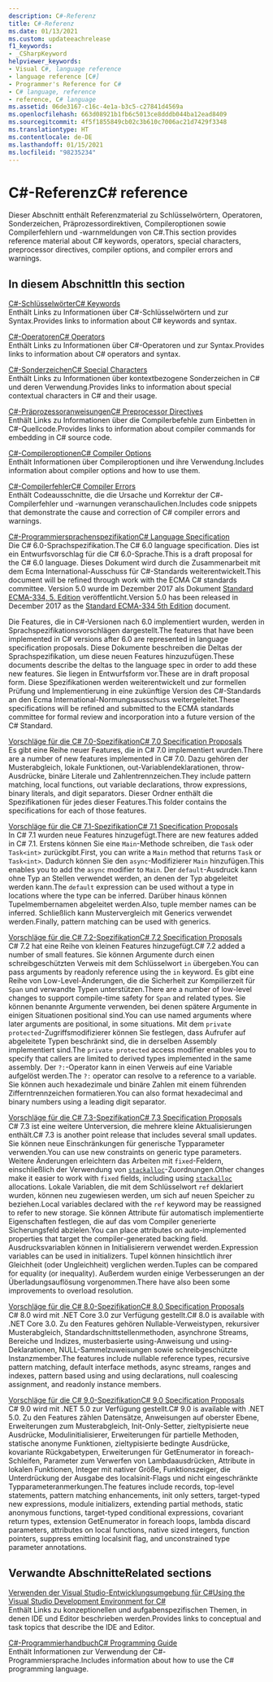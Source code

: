 ```yaml
---
description: C#-Referenz
title: C#-Referenz
ms.date: 01/13/2021
ms.custom: updateeachrelease
f1_keywords:
- _CSharpKeyword
helpviewer_keywords:
- Visual C#, language reference
- language reference [C#]
- Programmer's Reference for C#
- C# language, reference
- reference, C# language
ms.assetid: 06de3167-c16c-4e1a-b3c5-c27841d4569a
ms.openlocfilehash: 663d08921b1fb6c5013ce8dddb044ba12ead8409
ms.sourcegitcommit: 4f5f1855849cb02c3b610c7006ac21d7429f3348
ms.translationtype: HT
ms.contentlocale: de-DE
ms.lasthandoff: 01/15/2021
ms.locfileid: "98235234"
---
```

# <a name="c-reference"></a><span data-ttu-id="bc3af-103">C#-Referenz</span><span class="sxs-lookup"><span data-stu-id="bc3af-103">C# reference</span></span>

<span data-ttu-id="bc3af-104">Dieser Abschnitt enthält Referenzmaterial zu Schlüsselwörtern, Operatoren, Sonderzeichen, Präprozessordirektiven, Compileroptionen sowie Compilerfehlern und -warnmeldungen von C#.</span><span class="sxs-lookup"><span data-stu-id="bc3af-104">This section provides reference material about C# keywords, operators, special characters, preprocessor directives, compiler options, and compiler errors and warnings.</span></span>  
  
## <a name="in-this-section"></a><span data-ttu-id="bc3af-105">In diesem Abschnitt</span><span class="sxs-lookup"><span data-stu-id="bc3af-105">In this section</span></span>

 [<span data-ttu-id="bc3af-106">C#-Schlüsselwörter</span><span class="sxs-lookup"><span data-stu-id="bc3af-106">C# Keywords</span></span>](./keywords/index.md)  
 <span data-ttu-id="bc3af-107">Enthält Links zu Informationen über C#-Schlüsselwörtern und zur Syntax.</span><span class="sxs-lookup"><span data-stu-id="bc3af-107">Provides links to information about C# keywords and syntax.</span></span>  
  
 [<span data-ttu-id="bc3af-108">C#-Operatoren</span><span class="sxs-lookup"><span data-stu-id="bc3af-108">C# Operators</span></span>](./operators/index.md)  
 <span data-ttu-id="bc3af-109">Enthält Links zu Informationen über C#-Operatoren und zur Syntax.</span><span class="sxs-lookup"><span data-stu-id="bc3af-109">Provides links to information about C# operators and syntax.</span></span>  

 [<span data-ttu-id="bc3af-110">C#-Sonderzeichen</span><span class="sxs-lookup"><span data-stu-id="bc3af-110">C# Special Characters</span></span>](./tokens/index.md)  
 <span data-ttu-id="bc3af-111">Enthält Links zu Informationen über kontextbezogene Sonderzeichen in C# und deren Verwendung.</span><span class="sxs-lookup"><span data-stu-id="bc3af-111">Provides links to information about special contextual characters in C# and their usage.</span></span>  

 [<span data-ttu-id="bc3af-112">C#-Präprozessoranweisungen</span><span class="sxs-lookup"><span data-stu-id="bc3af-112">C# Preprocessor Directives</span></span>](./preprocessor-directives/index.md)  
 <span data-ttu-id="bc3af-113">Enthält Links zu Informationen über die Compilerbefehle zum Einbetten in C#-Quellcode.</span><span class="sxs-lookup"><span data-stu-id="bc3af-113">Provides links to information about compiler commands for embedding in C# source code.</span></span>  
  
 [<span data-ttu-id="bc3af-114">C#-Compileroptionen</span><span class="sxs-lookup"><span data-stu-id="bc3af-114">C# Compiler Options</span></span>](./compiler-options/index.md)  
 <span data-ttu-id="bc3af-115">Enthält Informationen über Compileroptionen und ihre Verwendung.</span><span class="sxs-lookup"><span data-stu-id="bc3af-115">Includes information about compiler options and how to use them.</span></span>  
  
 [<span data-ttu-id="bc3af-116">C#-Compilerfehler</span><span class="sxs-lookup"><span data-stu-id="bc3af-116">C# Compiler Errors</span></span>](./compiler-messages/index.md)  
 <span data-ttu-id="bc3af-117">Enthält Codeausschnitte, die die Ursache und Korrektur der C#-Compilerfehler und -warnungen veranschaulichen.</span><span class="sxs-lookup"><span data-stu-id="bc3af-117">Includes code snippets that demonstrate the cause and correction of C# compiler errors and warnings.</span></span>  
  
 [<span data-ttu-id="bc3af-118">C#-Programmiersprachenspezifikation</span><span class="sxs-lookup"><span data-stu-id="bc3af-118">C# Language Specification</span></span>](../../../_csharplang/spec/introduction.md)  
 <span data-ttu-id="bc3af-119">Die C# 6.0-Sprachspezifikation.</span><span class="sxs-lookup"><span data-stu-id="bc3af-119">The C# 6.0 language specification.</span></span> <span data-ttu-id="bc3af-120">Dies ist ein Entwurfsvorschlag für die C# 6.0-Sprache.</span><span class="sxs-lookup"><span data-stu-id="bc3af-120">This is a draft proposal for the C# 6.0 language.</span></span> <span data-ttu-id="bc3af-121">Dieses Dokument wird durch die Zusammenarbeit mit dem Ecma International-Ausschuss für C#-Standards weiterentwickelt.</span><span class="sxs-lookup"><span data-stu-id="bc3af-121">This document will be refined through work with the ECMA C# standards committee.</span></span> <span data-ttu-id="bc3af-122">Version 5.0 wurde im Dezember 2017 als Dokument [Standard ECMA-334, 5. Edition](https://www.ecma-international.org/publications/files/ECMA-ST/ECMA-334.pdf) veröffentlicht.</span><span class="sxs-lookup"><span data-stu-id="bc3af-122">Version 5.0 has been released in December 2017 as the [Standard ECMA-334 5th Edition](https://www.ecma-international.org/publications/files/ECMA-ST/ECMA-334.pdf) document.</span></span>

<span data-ttu-id="bc3af-123">Die Features, die in C#-Versionen nach 6.0 implementiert wurden, werden in Sprachspezifikationsvorschlägen dargestellt.</span><span class="sxs-lookup"><span data-stu-id="bc3af-123">The features that have been implemented in C# versions after 6.0 are represented in language specification proposals.</span></span> <span data-ttu-id="bc3af-124">Diese Dokumente beschreiben die Deltas der Sprachspezifikation, um diese neuen Features hinzuzufügen.</span><span class="sxs-lookup"><span data-stu-id="bc3af-124">These documents describe the deltas to the language spec in order to add these new features.</span></span> <span data-ttu-id="bc3af-125">Sie liegen in Entwurfsform vor.</span><span class="sxs-lookup"><span data-stu-id="bc3af-125">These are in draft proposal form.</span></span> <span data-ttu-id="bc3af-126">Diese Spezifikationen werden weiterentwickelt und zur formellen Prüfung und Implementierung in eine zukünftige Version des C#-Standards an den Ecma International-Normungsausschuss weitergeleitet.</span><span class="sxs-lookup"><span data-stu-id="bc3af-126">These specifications will be refined and submitted to the ECMA standards committee for formal review and incorporation into a future version of the C# Standard.</span></span>

 [<span data-ttu-id="bc3af-127">Vorschläge für die C# 7.0-Spezifikation</span><span class="sxs-lookup"><span data-stu-id="bc3af-127">C# 7.0 Specification Proposals</span></span>](../../../_csharplang/proposals/csharp-7.0/pattern-matching.md)  
 <span data-ttu-id="bc3af-128">Es gibt eine Reihe neuer Features, die in C# 7.0 implementiert wurden.</span><span class="sxs-lookup"><span data-stu-id="bc3af-128">There are a number of new features implemented in C# 7.0.</span></span> <span data-ttu-id="bc3af-129">Dazu gehören der Musterabgleich, lokale Funktionen, out-Variablendeklarationen, throw-Ausdrücke, binäre Literale und Zahlentrennzeichen.</span><span class="sxs-lookup"><span data-stu-id="bc3af-129">They include pattern matching, local functions, out variable declarations, throw expressions, binary literals, and digit separators.</span></span> <span data-ttu-id="bc3af-130">Dieser Ordner enthält die Spezifikationen für jedes dieser Features.</span><span class="sxs-lookup"><span data-stu-id="bc3af-130">This folder contains the specifications for each of those features.</span></span>
  
 [<span data-ttu-id="bc3af-131">Vorschläge für die C# 7.1-Spezifikation</span><span class="sxs-lookup"><span data-stu-id="bc3af-131">C# 7.1 Specification Proposals</span></span>](../../../_csharplang/proposals/csharp-7.1/async-main.md)  
 <span data-ttu-id="bc3af-132">In C# 7.1 wurden neue Features hinzugefügt.</span><span class="sxs-lookup"><span data-stu-id="bc3af-132">There are new features added in C# 7.1.</span></span> <span data-ttu-id="bc3af-133">Erstens können Sie eine `Main`-Methode schreiben, die `Task` oder `Task<int>` zurückgibt.</span><span class="sxs-lookup"><span data-stu-id="bc3af-133">First, you can write a `Main` method that returns `Task` or `Task<int>`.</span></span> <span data-ttu-id="bc3af-134">Dadurch können Sie den `async`-Modifizierer `Main` hinzufügen.</span><span class="sxs-lookup"><span data-stu-id="bc3af-134">This enables you to add the `async` modifier to `Main`.</span></span> <span data-ttu-id="bc3af-135">Der `default`-Ausdruck kann ohne Typ an Stellen verwendet werden, an denen der Typ abgeleitet werden kann.</span><span class="sxs-lookup"><span data-stu-id="bc3af-135">The `default` expression can be used without a type in locations where the type can be inferred.</span></span> <span data-ttu-id="bc3af-136">Darüber hinaus können Tupelmembernamen abgeleitet werden.</span><span class="sxs-lookup"><span data-stu-id="bc3af-136">Also, tuple member names can be inferred.</span></span> <span data-ttu-id="bc3af-137">Schließlich kann Mustervergleich mit Generics verwendet werden.</span><span class="sxs-lookup"><span data-stu-id="bc3af-137">Finally, pattern matching can be used with generics.</span></span>

 [<span data-ttu-id="bc3af-138">Vorschläge für die C# 7.2-Spezifikation</span><span class="sxs-lookup"><span data-stu-id="bc3af-138">C# 7.2 Specification Proposals</span></span>](../../../_csharplang/proposals/csharp-7.2/readonly-ref.md)  
 <span data-ttu-id="bc3af-139">C# 7.2 hat eine Reihe von kleinen Features hinzugefügt.</span><span class="sxs-lookup"><span data-stu-id="bc3af-139">C# 7.2 added a number of small features.</span></span> <span data-ttu-id="bc3af-140">Sie können Argumente durch einen schreibgeschützten Verweis mit dem Schlüsselwort `in` übergeben.</span><span class="sxs-lookup"><span data-stu-id="bc3af-140">You can pass arguments by readonly reference using the `in` keyword.</span></span> <span data-ttu-id="bc3af-141">Es gibt eine Reihe von Low-Level-Änderungen, die die Sicherheit zur Kompilierzeit für `Span` und verwandte Typen unterstützen.</span><span class="sxs-lookup"><span data-stu-id="bc3af-141">There are a number of low-level changes to support compile-time safety for `Span` and related types.</span></span> <span data-ttu-id="bc3af-142">Sie können benannte Argumente verwenden, bei denen spätere Argumente in einigen Situationen positional sind.</span><span class="sxs-lookup"><span data-stu-id="bc3af-142">You can use named arguments where later arguments are positional, in some situations.</span></span> <span data-ttu-id="bc3af-143">Mit dem `private protected`-Zugriffsmodifizierer können Sie festlegen, dass Aufrufer auf abgeleitete Typen beschränkt sind, die in derselben Assembly implementiert sind.</span><span class="sxs-lookup"><span data-stu-id="bc3af-143">The `private protected` access modifier enables you to specify that callers are limited to derived types implemented in the same assembly.</span></span> <span data-ttu-id="bc3af-144">Der `?:`-Operator kann in einen Verweis auf eine Variable aufgelöst werden.</span><span class="sxs-lookup"><span data-stu-id="bc3af-144">The `?:` operator can resolve to a reference to a variable.</span></span> <span data-ttu-id="bc3af-145">Sie können auch hexadezimale und binäre Zahlen mit einem führenden Zifferntrennzeichen formatieren.</span><span class="sxs-lookup"><span data-stu-id="bc3af-145">You can also format hexadecimal and binary numbers using a leading digit separator.</span></span>

 [<span data-ttu-id="bc3af-146">Vorschläge für die C# 7.3-Spezifikation</span><span class="sxs-lookup"><span data-stu-id="bc3af-146">C# 7.3 Specification Proposals</span></span>](../../../_csharplang/proposals/csharp-7.3/blittable.md)  
 <span data-ttu-id="bc3af-147">C# 7.3 ist eine weitere Unterversion, die mehrere kleine Aktualisierungen enthält.</span><span class="sxs-lookup"><span data-stu-id="bc3af-147">C# 7.3 is another point release that includes several small updates.</span></span> <span data-ttu-id="bc3af-148">Sie können neue Einschränkungen für generische Typparameter verwenden.</span><span class="sxs-lookup"><span data-stu-id="bc3af-148">You can use new constraints on generic type parameters.</span></span> <span data-ttu-id="bc3af-149">Weitere Änderungen erleichtern das Arbeiten mit `fixed`-Feldern, einschließlich der Verwendung von [`stackalloc`](./operators/stackalloc.md)-Zuordnungen.</span><span class="sxs-lookup"><span data-stu-id="bc3af-149">Other changes make it easier to work with `fixed` fields, including using [`stackalloc`](./operators/stackalloc.md) allocations.</span></span> <span data-ttu-id="bc3af-150">Lokale Variablen, die mit dem Schlüsselwort `ref` deklariert wurden, können neu zugewiesen werden, um sich auf neuen Speicher zu beziehen.</span><span class="sxs-lookup"><span data-stu-id="bc3af-150">Local variables declared with the `ref` keyword may be reassigned to refer to new storage.</span></span> <span data-ttu-id="bc3af-151">Sie können Attribute für automatisch implementierte Eigenschaften festlegen, die auf das vom Compiler generierte Sicherungsfeld abzielen.</span><span class="sxs-lookup"><span data-stu-id="bc3af-151">You can place attributes on auto-implemented properties that target the compiler-generated backing field.</span></span> <span data-ttu-id="bc3af-152">Ausdrucksvariablen können in Initialisierern verwendet werden.</span><span class="sxs-lookup"><span data-stu-id="bc3af-152">Expression variables can be used in initializers.</span></span> <span data-ttu-id="bc3af-153">Tupel können hinsichtlich ihrer Gleichheit (oder Ungleichheit) verglichen werden.</span><span class="sxs-lookup"><span data-stu-id="bc3af-153">Tuples can be compared for equality (or inequality).</span></span> <span data-ttu-id="bc3af-154">Außerdem wurden einige Verbesserungen an der Überladungsauflösung vorgenommen.</span><span class="sxs-lookup"><span data-stu-id="bc3af-154">There have also been some improvements to overload resolution.</span></span>
  
 [<span data-ttu-id="bc3af-155">Vorschläge für die C# 8.0-Spezifikation</span><span class="sxs-lookup"><span data-stu-id="bc3af-155">C# 8.0 Specification Proposals</span></span>](../../../_csharplang/proposals/csharp-8.0/nullable-reference-types.md)  
 <span data-ttu-id="bc3af-156">C# 8.0 wird mit .NET Core 3.0 zur Verfügung gestellt.</span><span class="sxs-lookup"><span data-stu-id="bc3af-156">C# 8.0 is available with .NET Core 3.0.</span></span> <span data-ttu-id="bc3af-157">Zu den Features gehören Nullable-Verweistypen, rekursiver Musterabgleich, Standardschnittstellenmethoden, asynchrone Streams, Bereiche und Indizes, musterbasierte using-Anweisung und using-Deklarationen, NULL-Sammelzuweisungen sowie schreibgeschützte Instanzmember.</span><span class="sxs-lookup"><span data-stu-id="bc3af-157">The features include nullable reference types, recursive pattern matching, default interface methods, async streams, ranges and indexes, pattern based using and using declarations, null coalescing assignment, and readonly instance members.</span></span>

 [<span data-ttu-id="bc3af-158">Vorschläge für die C# 9.0-Spezifikation</span><span class="sxs-lookup"><span data-stu-id="bc3af-158">C# 9.0 Specification Proposals</span></span>](../../../_csharplang/proposals/csharp-9.0/records.md)  
 <span data-ttu-id="bc3af-159">C# 9.0 wird mit .NET 5.0 zur Verfügung gestellt.</span><span class="sxs-lookup"><span data-stu-id="bc3af-159">C# 9.0 is available with .NET 5.0.</span></span> <span data-ttu-id="bc3af-160">Zu den Features zählen Datensätze, Anweisungen auf oberster Ebene, Erweiterungen zum Musterabgleich, Init-Only-Setter, zieltypisierte neue Ausdrücke, Modulinitialisierer, Erweiterungen für partielle Methoden, statische anonyme Funktionen, zieltypisierte bedingte Ausdrücke, kovariante Rückgabetypen, Erweiterungen für GetEnumerator in foreach-Schleifen, Parameter zum Verwerfen von Lambdaausdrücken, Attribute in lokalen Funktionen, Integer mit nativer Größe, Funktionszeiger, die Unterdrückung der Ausgabe des localsinit-Flags und nicht eingeschränkte Typparameteranmerkungen.</span><span class="sxs-lookup"><span data-stu-id="bc3af-160">The features include records, top-level statements, pattern matching enhancements, init only setters, target-typed new expressions, module initializers, extending partial methods, static anonymous functions, target-typed conditional expressions, covariant return types, extension GetEnumerator in foreach loops, lambda discard parameters, attributes on local functions, native sized integers, function pointers, suppress emitting localsinit flag, and unconstrained type parameter annotations.</span></span>

## <a name="related-sections"></a><span data-ttu-id="bc3af-161">Verwandte Abschnitte</span><span class="sxs-lookup"><span data-stu-id="bc3af-161">Related sections</span></span>  

 [<span data-ttu-id="bc3af-162">Verwenden der Visual Studio-Entwicklungsumgebung für C#</span><span class="sxs-lookup"><span data-stu-id="bc3af-162">Using the Visual Studio Development Environment for C#</span></span>](/visualstudio/get-started/csharp)  
 <span data-ttu-id="bc3af-163">Enthält Links zu konzeptionellen und aufgabenspezifischen Themen, in denen IDE und Editor beschrieben werden.</span><span class="sxs-lookup"><span data-stu-id="bc3af-163">Provides links to conceptual and task topics that describe the IDE and Editor.</span></span>  
  
 [<span data-ttu-id="bc3af-164">C#-Programmierhandbuch</span><span class="sxs-lookup"><span data-stu-id="bc3af-164">C# Programming Guide</span></span>](../programming-guide/index.md)  
 <span data-ttu-id="bc3af-165">Enthält Informationen zur Verwendung der C#-Programmiersprache.</span><span class="sxs-lookup"><span data-stu-id="bc3af-165">Includes information about how to use the C# programming language.</span></span>
